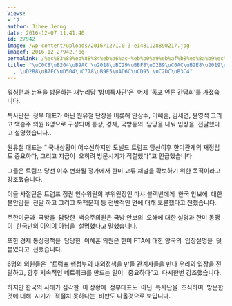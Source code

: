 ```yaml
---
Views:
- '7'
author: Jihee Jeong
date: 2016-12-07 11:41:40
id: 27942
image: /wp-content/uploads/2016/12/1.0-3-e1481128890217.jpg
imagef: 2016-12-27942.jpg
permalink: /%ec%83%88%eb%88%84%eb%a6%ac-%eb%b0%a9%eb%af%b8%ed%8a%b9%ec%82%ac%eb%8b%a8%ec%a1%b0%ec%a7%81-%ed%8a%b8%eb%9f%bc%ed%94%84%ec%9d%b8%eb%a7%a5%ea%b5%ac%ec%b6%95-%ec%8b%9c%eb%8f%84/
title: "\uC0C8\uB204\uB9AC \u2018\uBC29\uBBF8\uD2B9\uC0AC\uB2E8\u2019\uC870\uC9C1\
  , \uD2B8\uB7FC\uD504\uC778\uB9E5\uAD6C\uCD95 \uC2DC\uB3C4"
---
```


워싱턴과 뉴욕을 방문하는 새누리당 ‘방미특사단’은  어제 ‘동포 언론 간담회’를 가졌습니다.

특사단은  정부 대표가 아닌 원유철 단장을 비롯해 안상수, 이혜훈, 김세연, 윤영석 그리고 백승주 의원 6명으로 구성되어 통상, 경제, 국방등의  담당을 나눠 입장을  전달했다고 설명했습니다..

원유철 대표는 “ 국내상황이 어수선하지만 도널드 트럼프 당선이후 한미관계의 재정립도 중요하다, 그리고 지금이  오히려 방문시기가 적절했다”고 언급했습니다

그들은 트럼프 당선 이후 변화될 정가에서 한미 교류 채널을 확보하기 위한 목적이라고 강조했습니다.

이들 사절단은 트럼프 정권 인수위원회 부위원장인 마샤 블랙번에게  한국 안보에  대한  불안감을  전달 하고 그리고 북핵문제 등 전반적인 면에 대해 토론했다고 전했습니다.

주한미군과  국방을  담당한  백승주의원은 국방 안보의  오해에 대한 설명과 한미 동맹이  한국만의 이익이 아님을  설명했다고 말했습니다.

또한 경제 통상정책을  담당한  이혜훈 의원은 한미 FTA에 대한 양국의  입장설명을  덧붙였다고  전했습니다.

6명의 의원들은  “트럼프 행정부의 대외정책을 만들 관계자들을 만나 우리의 입장을 전달하고, 향후 지속적인 네트워크를 만드는 일이   중요하다”고  다시한번 강조했습니다.

하지만 한국의 사태가 심각한  이 상황에  정부대표도  아닌  특사단을  조직하여  방문한것에 대해  시기가  적절치 못하다는  비판도 나올것으로 보입니다.

&nbsp;